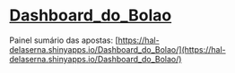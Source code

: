 # [Dashboard_do_Bolao](https://hal-delaserna.shinyapps.io/Dashboard_do_Bolao/)
Painel sumário das apostas: 
[https://hal-delaserna.shinyapps.io/Dashboard_do_Bolao/](https://hal-delaserna.shinyapps.io/Dashboard_do_Bolao/)
